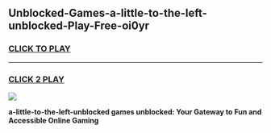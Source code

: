 
## Unblocked-Games-a-little-to-the-left-unblocked-Play-Free-oi0yr
<h3>
<a href="https://premium76.site?title=a-little-to-the-left-unblocked&ref=23A">CLICK TO PLAY</a></h3>
<hr>

<h3>
<a href="https://premium76.site?title=a-little-to-the-left-unblocked&ref=23A">CLICK 2 PLAY</a>
  
</h3>

<a href="https://premium76.site?title=a-little-to-the-left-unblocked&ref=23A"><img src="https://clearcache.store/games.png"></a>


**a-little-to-the-left-unblocked games unblocked: Your Gateway to Fun and Accessible Online Gaming**
